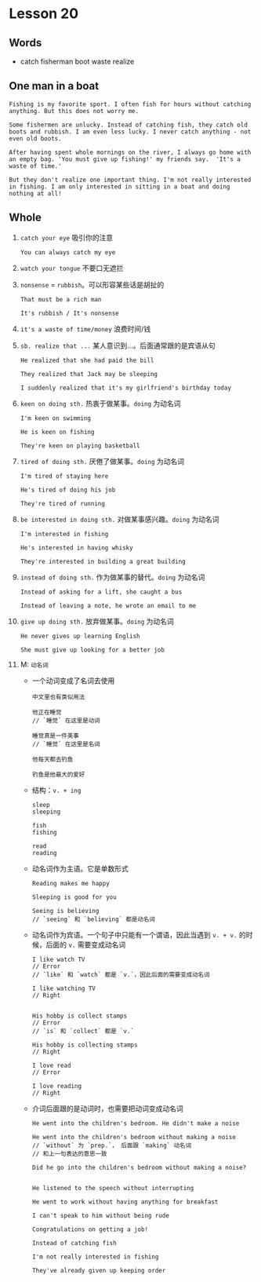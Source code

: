 # Lesson 20

## Words

- catch fisherman boot waste realize

## One man in a boat

```
Fishing is my favorite sport. I often fish for hours without catching anything. But this does not worry me.

Some fishermen are unlucky. Instead of catching fish, they catch old boots and rubbish. I am even less lucky. I never catch anything - not even old boots.

After having spent whole mornings on the river, I always go home with an empty bag. 'You must give up fishing!' my friends say.  'It's a waste of time.'

But they don't realize one important thing. I'm not really interested in fishing. I am only interested in sitting in a boat and doing nothing at all!
```

## Whole

1. `catch your eye` 吸引你的注意

   ```
   You can always catch my eye
   ```

2. `watch your tongue` 不要口无遮拦

3. `nonsense` = `rubbish`。可以形容某些话是胡扯的

   ```
   That must be a rich man

   It's rubbish / It's nonsense
   ```

4. `it's a waste of time/money` 浪费时间/钱

5. `sb. realize that ...` 某人意识到...。后面通常跟的是宾语从句

   ```
   He realized that she had paid the bill

   They realized that Jack may be sleeping

   I suddenly realized that it's my girlfriend's birthday today
   ```

6. `keen on doing sth.` 热衷于做某事。`doing` 为动名词

   ```
   I'm keen on swimming

   He is keen on fishing

   They're keen on playing basketball
   ```

7. `tired of doing sth.` 厌倦了做某事。`doing` 为动名词

   ```
   I'm tired of staying here

   He's tired of doing his job

   They're tired of running
   ```

8. `be interested in doing sth.` 对做某事感兴趣。`doing` 为动名词

   ```
   I'm interested in fishing

   He's interested in having whisky

   They're interested in building a great building
   ```

9. `instead of doing sth.` 作为做某事的替代。`doing` 为动名词

   ```
   Instead of asking for a lift, she caught a bus

   Instead of leaving a note, he wrote an email to me
   ```

10. `give up doing sth.` 放弃做某事。`doing` 为动名词

    ```
    He never gives up learning English

    She must give up looking for a better job
    ```

11. M: `动名词`

    - 一个动词变成了名词去使用

      ```
      中文里也有类似用法

      他正在睡觉
      // `睡觉` 在这里是动词

      睡觉真是一件美事
      // `睡觉` 在这里是名词

      他每天都去钓鱼

      钓鱼是他最大的爱好
      ```

    - 结构：`v. + ing`

      ```
      sleep
      sleeping

      fish
      fishing

      read
      reading
      ```

    - 动名词作为主语。它是单数形式

      ```
      Reading makes me happy

      Sleeping is good for you

      Seeing is believing
      // `seeing` 和 `believing` 都是动名词
      ```

    - 动名词作为宾语。一个句子中只能有一个谓语，因此当遇到 `v. + v.` 的时候，后面的 `v.` 需要变成动名词

      ```
      I like watch TV
      // Error
      // `like` 和 `watch` 都是 `v.`，因此后面的需要变成动名词

      I like watching TV
      // Right


      His hobby is collect stamps
      // Error
      // `is` 和 `collect` 都是 `v.`

      His hobby is collecting stamps
      // Right

      I love read
      // Error

      I love reading
      // Right
      ```

    - 介词后面跟的是动词时，也需要把动词变成动名词

      ```
      He went into the children's bedroom. He didn't make a noise

      He went into the children's bedroom without making a noise
      // `without` 为 `prep.`， 后面跟 `making` 动名词
      // 和上一句表达的意思一致

      Did he go into the children's bedroom without making a noise?


      He listened to the speech without interrupting

      He went to work without having anything for breakfast

      I can't speak to him without being rude

      Congratulations on getting a job!

      Instead of catching fish

      I'm not really interested in fishing

      They've already given up keeping order
      ```
